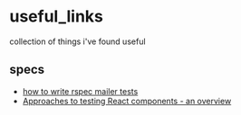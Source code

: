 # useful_links
collection of things i've found useful

## specs
- [how to write rspec mailer tests](http://vicfriedman.github.io/blog/2013/08/05/how-to-write-rspec-mailer-tests/)
- [Approaches to testing React components - an overview](http://reactkungfu.com/2015/07/approaches-to-testing-react-components-an-overview/)